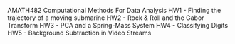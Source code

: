 AMATH482 Computational Methods For Data Analysis
HW1 - Finding the trajectory of a moving submarine
HW2 - Rock & Roll and the Gabor Transform
HW3 - PCA and a Spring-Mass System
HW4 - Classifying Digits
HW5 - Background Subtraction in Video Streams

